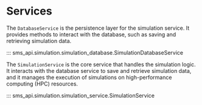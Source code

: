 # Services

The `DatabaseService` is the persistence layer for the simulation service. It provides methods to interact with the database, such as saving and retrieving simulation data.

::: sms_api.simulation.simulation_database.SimulationDatabaseService

The `SimulationService` is the core service that handles the simulation logic. It interacts with the database service to save and retrieve simulation data, and it manages the execution of simulations on high-performance computing (HPC) resources.

::: sms_api.simulation.simulation_service.SimulationService
